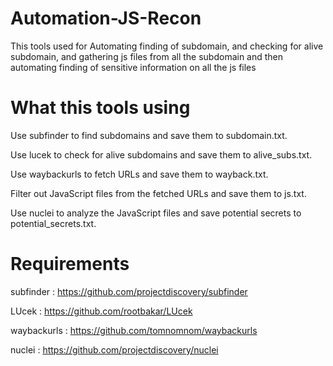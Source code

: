 # Automation-JS-Recon
This tools used for Automating finding of subdomain, and checking for alive subdomain, and gathering js files from all the subdomain and then automating finding of sensitive information on all the js files

# What this tools using
Use subfinder to find subdomains and save them to subdomain.txt.

Use lucek to check for alive subdomains and save them to alive_subs.txt.

Use waybackurls to fetch URLs and save them to wayback.txt.

Filter out JavaScript files from the fetched URLs and save them to js.txt.

Use nuclei to analyze the JavaScript files and save potential secrets to potential_secrets.txt.

# Requirements
subfinder : https://github.com/projectdiscovery/subfinder

LUcek : https://github.com/rootbakar/LUcek

waybackurls : https://github.com/tomnomnom/waybackurls

nuclei : https://github.com/projectdiscovery/nuclei


